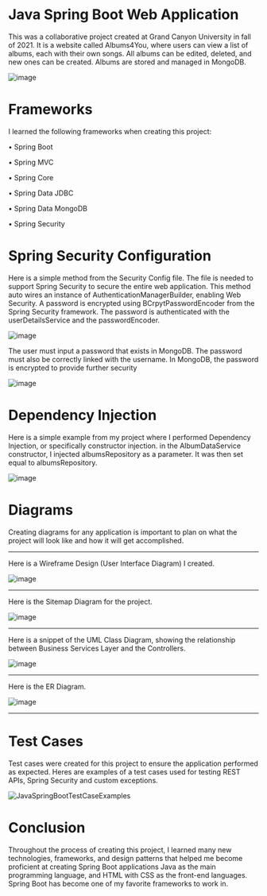 # Java Spring Boot Web Application

This was a collaborative project created at Grand Canyon University in fall of 2021. It is a website called Albums4You, where users can view a list of albums, each with their own songs. All albums can be edited, deleted, and new ones can be created. Albums are stored and managed in MongoDB.  

![image](https://user-images.githubusercontent.com/62003762/147712792-b3b653ec-4c2d-422b-8aa5-9312a5c7eb17.png)

# Frameworks

I learned the following frameworks when creating this project:

•	Spring Boot

• Spring MVC

• Spring Core

• Spring Data JDBC

• Spring Data MongoDB

• Spring Security

# Spring Security Configuration

Here is a simple method from the Security Config file. The file is needed to support Spring Security to secure the entire web application. This method auto wires an instance of AuthenticationManagerBuilder, enabling Web Security. A password is encrypted using BCrpytPasswordEncoder from the Spring Security framework. The password is authenticated with the userDetailsService and the passwordEncoder.

![image](https://user-images.githubusercontent.com/62003762/147713104-4773bd0d-2c34-4f5b-9083-124981b3e399.png)

The user must input a password that exists in MongoDB. The password must also be correctly linked with the username. In MongoDB, the password is encrypted to provide further security

![image](https://user-images.githubusercontent.com/62003762/147713528-38332abb-2ef0-498b-ba81-6a767fcf053c.png)


# Dependency Injection

Here is a simple example from my project where I performed Dependency Injection, or specifically constructor injection. in the AlbumDataService constructor, I injected albumsRepository as a parameter. It was then set equal to albumsRepository.

![image](https://user-images.githubusercontent.com/62003762/147713766-245cb8e3-c11d-4a7d-84e6-d8362f10996c.png)

# Diagrams

Creating diagrams for any application is important to plan on what the project will look like and how it will get accomplished.
****
Here is a Wireframe Design (User Interface Diagram) I created.

![image](https://user-images.githubusercontent.com/62003762/147714458-0a04a306-50a2-42ed-a75e-6e5e0ee50f0f.png)
****
Here is the Sitemap Diagram for the project.

![image](https://user-images.githubusercontent.com/62003762/147714618-2378846c-28cb-49f6-ae3c-517696dec19c.png)
****
Here is a snippet of the UML Class Diagram, showing the relationship between Business Services Layer and the Controllers.

![image](https://user-images.githubusercontent.com/62003762/147714733-5fb6537c-fa00-43ce-859d-9015ae3cd825.png)
****
Here is the ER Diagram.

![image](https://user-images.githubusercontent.com/62003762/147715031-af8a0054-3679-416e-b7d0-b3c645db6273.png)
****

# Test Cases

Test cases were created for this project to ensure the application performed as expected. Heres are examples of a test cases used for testing REST APIs, Spring Security and custom exceptions.

![JavaSpringBootTestCaseExamples](https://user-images.githubusercontent.com/62003762/173452802-3dbd4085-5aeb-480a-9de3-f54de89f45a9.png)

# Conclusion

Throughout the process of creating this project, I learned many new technologies, frameworks, and design patterns that helped me become proficient at creating Spring Boot applications Java as the main programming language, and HTML with CSS as the front-end languages. Spring Boot has become one of my favorite frameworks to work in.
